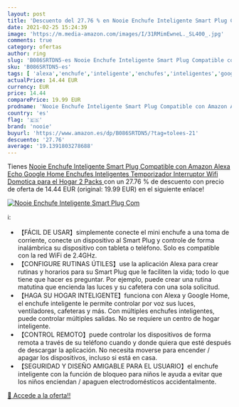 ```yaml
---
layout: post
title: 'Descuento del 27.76 % en Nooie Enchufe Inteligente Smart Plug Com'
date: 2021-02-25 15:24:39
image: 'https://m.media-amazon.com/images/I/31RMimEwneL._SL400_.jpg'
comments: true
category: ofertas
author: ring
slug: 'B086SRTDN5-es Nooie Enchufe Inteligente Smart Plug Compatible con Amazon...'
sku: 'B086SRTDN5-es'
tags: [ 'alexa','enchufe','inteligente','enchufes','inteligentes','google','home', ]
actualPrice: 14.44 EUR
currency: EUR
price: 14.44
comparePrice: 19.99 EUR
prodname: 'Nooie Enchufe Inteligente Smart Plug Compatible con Amazon Alexa  Echo  Google Home  Enchufes Inteligentes Temporizador Interruptor Wifi  Domotica para el Hogar 2 Packs '
country: 'es'
flag: '🇪🇸'
brand: 'nooie'
buyurl: 'https://www.amazon.es/dp/B086SRTDN5/?tag=tolees-21'
descuento: '27.76'
average: '19.1391803278688'
---
```


Tienes [Nooie Enchufe Inteligente Smart Plug Compatible con Amazon Alexa  Echo  Google Home  Enchufes Inteligentes Temporizador Interruptor Wifi  Domotica para el Hogar 2 Packs ](https://www.amazon.es/dp/B086SRTDN5/?tag=tolees-21) con un 27.76 % de descuento con precio de oferta de 14.44 EUR (original: 19.99 EUR) en el siguiente enlace!

[![Nooie Enchufe Inteligente Smart Plug Com](https://m.media-amazon.com/images/I/31RMimEwneL._SL400_.jpg)](https://www.amazon.es/dp/B086SRTDN5/?tag=tolees-21)

ℹ️:

- 【FÁCIL DE USAR】simplemente conecte el mini enchufe a una toma de corriente, conecte un dispositivo al Smart Plug y controle de forma inalámbrica su dispositivo con tableta o teléfono. Solo es compatible con la red WiFi de 2.4GHz.
- 【CONFIGURE RUTINAS ÚTILES】use la aplicación Alexa para crear rutinas y horarios para su Smart Plug que le faciliten la vida; todo lo que tiene que hacer es preguntar. Por ejemplo, puede crear una rutina matutina que encienda las luces y su cafetera con una sola solicitud.
- 【HAGA SU HOGAR INTELIGENTE】funciona con Alexa y Google Home, el enchufe inteligente le permite controlar por voz sus luces, ventiladores, cafeteras y más. Con múltiples enchufes inteligentes, puede controlar múltiples salidas. No se requiere un centro de hogar inteligente.
- 【CONTROL REMOTO】puede controlar los dispositivos de forma remota a través de su teléfono cuando y donde quiera que esté después de descargar la aplicación. No necesita moverse para encender / apagar los dispositivos, incluso si está en casa.
- 【SEGURIDAD Y DISEÑO AMIGABLE PARA EL USUARIO】el enchufe inteligente con la función de bloqueo para niños le ayuda a evitar que los niños enciendan / apaguen electrodomésticos accidentalmente.

[🛒 Accede a la oferta!!](https://www.amazon.es/dp/B086SRTDN5/?tag=tolees-21)
